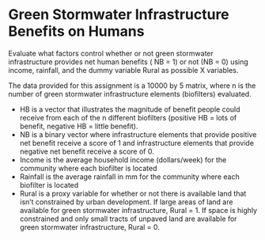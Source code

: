 # Green Stormwater Infrastructure Benefits on Humans
Evaluate what factors control whether or not green stormwater infrastructure provides net human benefits ( NB = 1) or not (NB = 0) using income, rainfall, and the dummy variable Rural as possible X variables.

The data provided for this assignment is a 10000 by 5 matrix, where n is the number of green stormwater infrastructure elements (biofilters) evaluated.
  * HB is a vector that illustrates the magnitude of benefit people could receive from each of the n different biofilters  (positive HB = lots of benefit, negative HB = little benefit).
  * NB is a binary vector where infrastructure elements that provide positive net benefit receive a score of 1 and infrastructure elements that provide negative net benefit receive a score of 0. 
  * Income is the average household income (dollars/week) for the community where each biofilter is located
  * Rainfall is the average rainfall in mm for the community where each biofilter is located
  * Rural is a proxy variable for whether or not there is available land that isn’t constrained by urban development. If large areas of land are available for green stormwater infrastructure, Rural = 1. If space is highly constrained and only small tracts of unpaved land are available for green stormwater infrastructure, Rural = 0.
